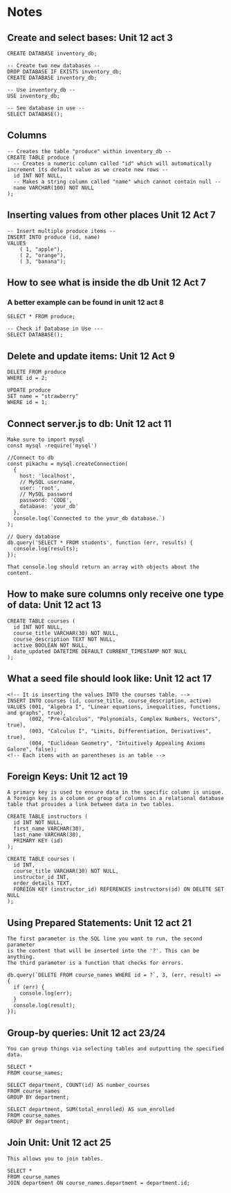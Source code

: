 # Notes

## Create and select bases: Unit 12 act 3
```
CREATE DATABASE inventory_db;

-- Create two new databases --
DROP DATABASE IF EXISTS inventory_db;
CREATE DATABASE inventory_db;

-- Use inventory_db --
USE inventory_db;

-- See database in use --
SELECT DATABASE();

```

## Columns
```
-- Creates the table "produce" within inventory_db --
CREATE TABLE produce (
  -- Creates a numeric column called "id" which will automatically increment its default value as we create new rows --
  id INT NOT NULL,
  -- Makes a string column called "name" which cannot contain null --
  name VARCHAR(100) NOT NULL
);
```

## Inserting values from other places Unit 12 Act 7
```
-- Insert multiple produce items --
INSERT INTO produce (id, name)
VALUES
    ( 1, "apple"),
    ( 2, "orange"),
    ( 3, "banana");
```

## How to see what is inside the db Unit 12 Act 7
### A better example can be found in unit 12 act 8
```
SELECT * FROM produce;

-- Check if Database in Use ---
SELECT DATABASE();
```

## Delete and update items: Unit 12 Act 9
```
DELETE FROM produce
WHERE id = 2;

UPDATE produce
SET name = "strawberry"
WHERE id = 1;
```

## Connect server.js to db: Unit 12 act 11
```
Make sure to import mysql
const mysql -require('mysql')

//Connect to db
const pikachu = mysql.createConnection(
  {
    host: 'localhost',
    // MySQL username,
    user: 'root',
    // MySQL password
    password: 'CODE',
    database: 'your_db'
  },
  console.log(`Connected to the your_db database.`)
);

// Query database
db.query('SELECT * FROM students', function (err, results) {
  console.log(results);
});

That console.log should return an array with objects about the content.
```

## How to make sure columns only receive one type of data: Unit 12 act 13
```
CREATE TABLE courses (
  id INT NOT NULL,
  course_title VARCHAR(30) NOT NULL,
  course_description TEXT NOT NULL,
  active BOOLEAN NOT NULL,
  date_updated DATETIME DEFAULT CURRENT_TIMESTAMP NOT NULL
);
```

## What a seed file should look like: Unit 12 act 17
```
<!-- It is inserting the values INTO the courses table. -->
INSERT INTO courses (id, course_title, course_description, active)
VALUES (001, "Algebra I", "Linear equations, inequalities, functions, and graphs", true),
       (002, "Pre-Calculus", "Polynomials, Complex Numbers, Vectors", true),
       (003, "Calculus I", "Limits, Differentiation, Derivatives", true),
       (004, "Euclidean Geometry", "Intuitively Appealing Axioms Galore", false);
<!-- Each items with an parentheses is an table -->
```

## Foreign Keys: Unit 12 act 19
	A primary key is used to ensure data in the specific column is unique.
    A foreign key is a column or group of columns in a relational database table that provides a link between data in two tables.
```
CREATE TABLE instructors (
  id INT NOT NULL,
  first_name VARCHAR(30),
  last_name VARCHAR(30),
  PRIMARY KEY (id)
);

CREATE TABLE courses (
  id INT,
  course_title VARCHAR(30) NOT NULL,
  instructor_id INT,
  order_details TEXT,
  FOREIGN KEY (instructor_id) REFERENCES instructors(id) ON DELETE SET NULL
);
```

## Using Prepared Statements: Unit 12 act 21

```
The first parameter is the SQL line you want to run, the second parameter
is the content that will be inserted into the '?'. This can be anything. 
The third parameter is a function that checks for errors.
```
```
db.query(`DELETE FROM course_names WHERE id = ?`, 3, (err, result) => {
  if (err) {
    console.log(err);
  }
  console.log(result);
});
```

## Group-by queries: Unit 12 act 23/24
```
You can group things via selecting tables and outputting the specified data.
```

```
SELECT *
FROM course_names;

SELECT department, COUNT(id) AS number_courses
FROM course_names
GROUP BY department;

SELECT department, SUM(total_enrolled) AS sum_enrolled
FROM course_names
GROUP BY department;

```
## Join Unit: Unit 12 act 25
```
This allows you to join tables.
```
```
SELECT *
FROM course_names
JOIN department ON course_names.department = department.id;
```